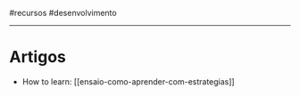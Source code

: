 #recursos #desenvolvimento 

---
# Artigos

- How to learn: [[ensaio-como-aprender-com-estrategias]]

